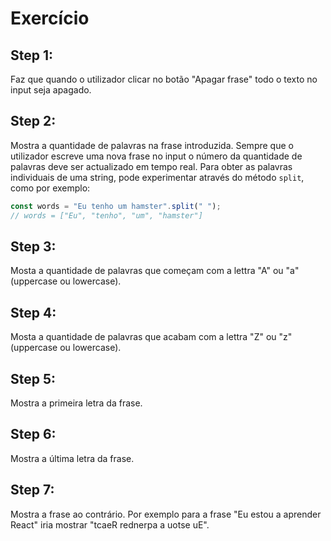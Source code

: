 # Exercício

## Step 1:

Faz que quando o utilizador clicar no botão "Apagar frase" todo o texto no input seja apagado.

## Step 2:

Mostra a quantidade de palavras na frase introduzida. Sempre que o utilizador escreve uma nova frase no input o número da quantidade de palavras deve ser actualizado em tempo real. Para obter as palavras individuais de uma string, pode experimentar através do método `split`, como por exemplo:

```javascript
const words = "Eu tenho um hamster".split(" ");
// words = ["Eu", "tenho", "um", "hamster"]
```

## Step 3:

Mosta a quantidade de palavras que começam com a lettra "A" ou "a" (uppercase ou lowercase).

## Step 4:

Mosta a quantidade de palavras que acabam com a lettra "Z" ou "z" (uppercase ou lowercase).

## Step 5:

Mostra a primeira letra da frase.

## Step 6:

Mostra a última letra da frase.

## Step 7:

Mostra a frase ao contrário. Por exemplo para a frase "Eu estou a aprender React" iria mostrar "tcaeR rednerpa a uotse uE".
